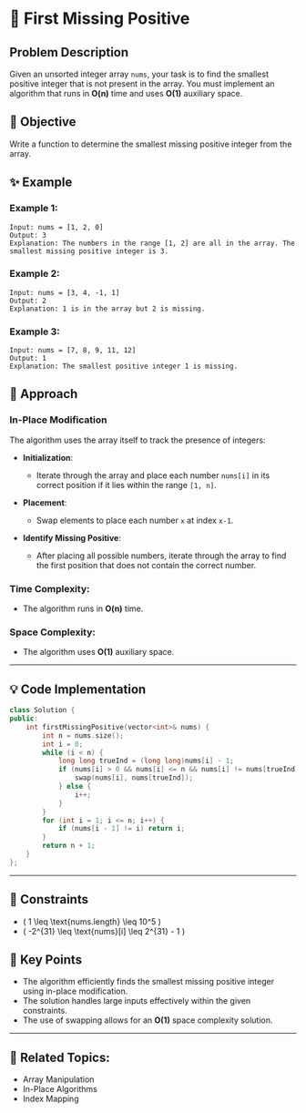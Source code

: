 # 🔢 **First Missing Positive**

## Problem Description

Given an unsorted integer array `nums`, your task is to find the smallest positive integer that is not present in the array. You must implement an algorithm that runs in **O(n)** time and uses **O(1)** auxiliary space.

## 🎯 **Objective**

Write a function to determine the smallest missing positive integer from the array.

## ✨ **Example**

### Example 1:
```plaintext
Input: nums = [1, 2, 0]
Output: 3
Explanation: The numbers in the range [1, 2] are all in the array. The smallest missing positive integer is 3.
```

### Example 2:
```plaintext
Input: nums = [3, 4, -1, 1]
Output: 2
Explanation: 1 is in the array but 2 is missing.
```

### Example 3:
```plaintext
Input: nums = [7, 8, 9, 11, 12]
Output: 1
Explanation: The smallest positive integer 1 is missing.
```

## 🚀 **Approach**

### **In-Place Modification**

The algorithm uses the array itself to track the presence of integers:

- **Initialization**:
  - Iterate through the array and place each number `nums[i]` in its correct position if it lies within the range `[1, n]`.

- **Placement**:
  - Swap elements to place each number `x` at index `x-1`.

- **Identify Missing Positive**:
  - After placing all possible numbers, iterate through the array to find the first position that does not contain the correct number.

### **Time Complexity**:
- The algorithm runs in **O(n)** time.

### **Space Complexity**:
- The algorithm uses **O(1)** auxiliary space.

---

## 💡 **Code Implementation**

```cpp
class Solution {
public:
    int firstMissingPositive(vector<int>& nums) {
        int n = nums.size();
        int i = 0;
        while (i < n) {
            long long trueInd = (long long)nums[i] - 1;
            if (nums[i] > 0 && nums[i] <= n && nums[i] != nums[trueInd]) {
                swap(nums[i], nums[trueInd]);
            } else {
                i++;
            }
        }
        for (int i = 1; i <= n; i++) {
            if (nums[i - 1] != i) return i;
        }
        return n + 1;
    }
};
```

---

## 🔧 **Constraints**

- \( 1 \leq \text{nums.length} \leq 10^5 \)
- \( -2^{31} \leq \text{nums}[i] \leq 2^{31} - 1 \)

## 🌟 **Key Points**

- The algorithm efficiently finds the smallest missing positive integer using in-place modification.
- The solution handles large inputs effectively within the given constraints.
- The use of swapping allows for an **O(1)** space complexity solution.

---

## 🔗 **Related Topics**:
- Array Manipulation
- In-Place Algorithms
- Index Mapping